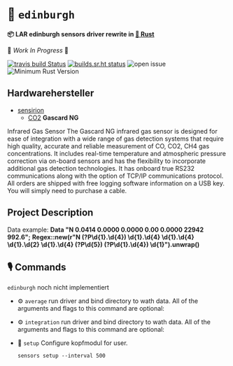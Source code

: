 # :electric_plug: `edinburgh`

**📦  LAR edinburgh sensors driver rewrite in [🦀 **Rust**](https://github.com/lar-rs/edinburgh)**

🚧 _Work In Progress_ 🚧

[![travis build Status](https://travis-ci.com/lar-rs/sensors.svg?branch=master)](https://travis-ci.com/lar-rs/edinburgh)
[![builds.sr.ht status](https://builds.sr.ht/~asmolkov/sensors/.build.yml.svg)](https://builds.sr.ht/~asmolkov/lar-rs/edinburgh.build.yml?)
![open issue][issue]
![Minimum Rust Version][min-rust-badge]


## Hardwarehersteller
 * [sensirion](https://www.sensirion.com/de)
    * [CO2](https://www.sensirion.com/de/umweltsensoren/kohlendioxidsensoren-co2)
**Gascard NG**

Infrared Gas Sensor
The Gascard NG infrared gas sensor is designed for ease of integration with a wide range of gas detection systems that require high quality, accurate and reliable measurement of CO, CO2, CH4 gas concentrations.
It includes real-time temperature and atmospheric pressure correction via on-board sensors and has the flexibility to incorporate additional gas detection technologies. It has onboard true RS232 communications along with the option of TCP/IP communications protocol.
All orders are shipped with free logging software information on a USB key. You will simply need to purchase a cable.


## Project Description

Data example:
  **Data  "N 0.0414 0.0000 0.0000 0.00 0.0000 22942 992.6";**
  **Regex::new(r"N (?P<fsr>\d{1}.\d{4}) \d{1}.\d{4} \d{1}.\d{4} \d{1}.\d{2} \d{1}.\d{4} (?P<dig>\d{5}) (?P<ppm>\d{1}.\d{4}) \d{1}").unwrap()**

## 🎙️ Commands

`edinburgh` noch nicht implementiert

  - ⚙️ `average`
    run driver and bind directory to wath data.
    All of the arguments and flags to this command are optional:

  - ⚙️ `integration`
    run driver and bind directory to wath data.
    All of the arguments and flags to this command are optional:

  - 🔧 `setup`
      Configure kopfmodul for user.

    ```
    sensors setup --interval 500
    ```

<!-- links -->
[file issues]: https://github.com/lar-rs/edinburgh/issues/
[Rust]: https://www.rust-lang.org/
[async-std]:https://docs.rs/async-std/0.99.10/async_std
[edinburg]:https://edinburghsensors.com/products/oem-co2-sensor/gascard-ng/
[CONTRIBUTING.md]: CONTRIBUTING.md
[CC-BY 4.0]: https://opendefinition.org/licenses/cc-by/
[MIT]: https://opensource.org/licenses/MIT
[The Rust Book]: https://doc.rust-lang.org/book/
[building a command-line program]: https://doc.rust-lang.org/stable/book/ch12-00-an-io-project.html
[building a multithreaded web server]: https://doc.rust-lang.org/stable/book/ch20-00-final-project-a-web-server.html
[clippy]: https://github.com/rust-lang/rust-clippy/
[criterion]: https://github.com/bheisler/criterion.rs
[crossbeam]: https://github.com/crossbeam-rs/crossbeam
[plan]: ./docs/lesson-plan.md
[the roadmap]: ./docs/roadmap.md
[post-project surveys]: ./docs/lesson-plan.md#user-content-making-pna-rust-better
[pre]: ./docs/prerequisites.md
[rustfmt]: https://github.com/rust-lang/rustfmt/
[serde]: https://github.com/serde-rs/serde
[sp]: https://en.wikipedia.org/wiki/System_programming
[Rust]: https://www.rust-lang.org/
<!-- Badges -->
[irc]:          https://webirc.hackint.org/#irc://irc.hackint.org/#lar
[issue]: https://img.shields.io/github/issues/lar-rs/edinburgh?style=flat-square
[min-rust-badge]: https://img.shields.io/badge/rustc-1.38+-blue.svg
